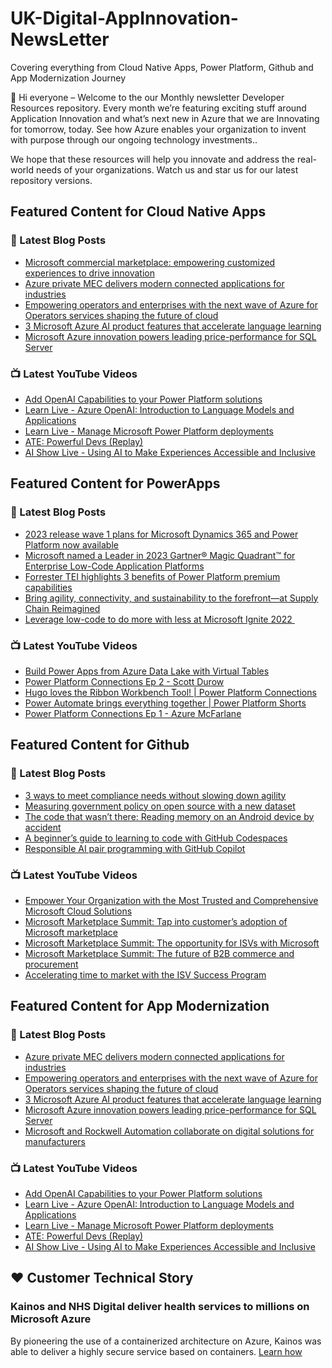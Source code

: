 # UK-Digital-AppInnovation-NewsLetter

Covering everything from Cloud Native Apps, Power Platform, Github and App Modernization Journey

👋 Hi everyone – Welcome to the our Monthly newsletter Developer Resources repository. Every month we’re featuring exciting stuff around Application Innovation and what’s next new in Azure that we are Innovating for tomorrow, today. See how Azure enables your organization to invent with purpose through our ongoing technology investments..


We hope that these resources will help you innovate and address the real-world needs of your organizations. Watch us and star us for our latest repository versions.

## Featured Content for Cloud Native Apps


### 📝 Latest Blog Posts

    
<!-- BLOGCNA:START -->
- [Microsoft commercial marketplace: empowering customized experiences to drive innovation](https://azure.microsoft.com/blog/microsoft-commercial-marketplace-empowering-customized-experiences-to-drive-innovation/)
- [Azure private MEC delivers modern connected applications for industries](https://azure.microsoft.com/blog/azure-private-mec-delivers-modern-connected-applications-for-industries/)
- [Empowering operators and enterprises with the next wave of Azure for Operators services shaping the future of cloud](https://azure.microsoft.com/blog/empowering-operators-and-enterprises-with-the-next-wave-of-azure-for-operators-services-shaping-the-future-of-cloud/)
- [3 Microsoft Azure AI product features that accelerate language learning](https://azure.microsoft.com/blog/3-microsoft-azure-ai-product-features-that-accelerate-language-learning/)
- [Microsoft Azure innovation powers leading price-performance for SQL Server](https://azure.microsoft.com/blog/microsoft-azure-innovation-powers-leading-priceperformance-for-sql-server/)
<!-- BLOGCNA:END -->

### 📺 Latest YouTube Videos

 
<!-- YOUTUBECNA:START -->
- [Add OpenAI Capabilities to your Power Platform solutions](https://www.youtube.com/watch?v=AVK7BUmTGvs)
- [Learn Live - Azure OpenAI: Introduction to Language Models and Applications](https://www.youtube.com/watch?v=J-dETevTkm4)
- [Learn Live - Manage Microsoft Power Platform deployments](https://www.youtube.com/watch?v=dRrXfyaFP20)
- [ATE: Powerful Devs &lpar;Replay&rpar;](https://www.youtube.com/watch?v=a3xeVZzWsCI)
- [AI Show Live - Using AI to Make Experiences Accessible and Inclusive](https://www.youtube.com/watch?v=6nvsGTGnbIQ)
<!-- YOUTUBECNA:END -->

##  Featured Content for PowerApps
### 📝 Latest Blog Posts
<!-- BLOGPOWER:START -->
- [2023 release wave 1 plans for Microsoft Dynamics 365 and Power Platform now available](https://cloudblogs.microsoft.com/dynamics365/bdm/2023/01/25/2023-release-wave-1-plans-for-microsoft-dynamics-365-and-power-platform-now-available/)
- [Microsoft named a Leader in 2023 Gartner® Magic Quadrant™ for Enterprise Low-Code Application Platforms](https://powerapps.microsoft.com/en-us/blog/microsoft-named-a-leader-in-2023-gartner-magic-quadrant-for-enterprise-low-code-application-platforms/)
- [Forrester TEI highlights 3 benefits of Power Platform premium capabilities](https://cloudblogs.microsoft.com/powerplatform/2022/11/28/forrester-tei-highlights-3-benefits-of-power-platform-premium-capabilities/)
- [Bring agility, connectivity, and sustainability to the forefront—at Supply Chain Reimagined](https://cloudblogs.microsoft.com/dynamics365/bdm/2022/10/27/bring-agility-connectivity-and-sustainability-to-the-forefront-at-supply-chain-reimagined/)
- [Leverage low-code to do more with less at Microsoft Ignite 2022 ](https://cloudblogs.microsoft.com/powerplatform/2022/10/12/leverage-low-code-to-do-more-with-less-at-microsoft-ignite-2022/)
<!-- BLOGPOWER:END -->
 ### 📺 Latest YouTube Videos
    
<!-- YOUTUBEPOWER:START -->
- [Build Power Apps from Azure Data Lake with Virtual Tables](https://www.youtube.com/watch?v=avdLVwPgd9Y)
- [Power Platform Connections Ep 2 - Scott Durow](https://www.youtube.com/watch?v=CINlK7F3Nhg)
- [Hugo loves the Ribbon Workbench Tool! | Power Platform Connections](https://www.youtube.com/watch?v=wY1-gVy1Tvg)
- [Power Automate brings everything together | Power Platform Shorts](https://www.youtube.com/watch?v=08XuwzXbxow)
- [Power Platform Connections Ep 1 - Azure McFarlane](https://www.youtube.com/watch?v=owGPLhtw7GU)
<!-- YOUTUBEPOWER:END -->

##  Featured Content for Github
### 📝 Latest Blog Posts
<!-- BLOGGITHUB:START -->
- [3 ways to meet compliance needs without slowing down agility](https://github.blog/2023-02-24-3-ways-to-meet-compliance-needs-without-slowing-down-agility/)
- [Measuring government policy on open source with a new dataset](https://github.blog/2023-02-23-measuring-government-policy-on-open-source-with-a-new-dataset/)
- [The code that wasn&#8217;t there: Reading memory on an Android device by accident](https://github.blog/2023-02-23-the-code-that-wasnt-there-reading-memory-on-an-android-device-by-accident/)
- [A beginner&#8217;s guide to learning to code with GitHub Codespaces](https://github.blog/2023-02-22-a-beginners-guide-to-learning-to-code-with-github-codespaces/)
- [Responsible AI pair programming with GitHub Copilot](https://github.blog/2023-02-22-responsible-ai-pair-programming-with-github-copilot/)
<!-- BLOGGITHUB:END -->
### 📺 Latest YouTube Videos
<!-- YOUTUBEGITHUB:START -->
- [Empower Your Organization with the Most Trusted and Comprehensive Microsoft Cloud Solutions](https://www.youtube.com/watch?v=r0NhSsmSy2c)
- [Microsoft Marketplace Summit: Tap into customer’s adoption of Microsoft marketplace](https://www.youtube.com/watch?v=v6i2H0vi-8k)
- [Microsoft Marketplace Summit: The opportunity for ISVs with Microsoft](https://www.youtube.com/watch?v=7qs2uqN7OpE)
- [Microsoft Marketplace Summit: The future of B2B commerce and procurement](https://www.youtube.com/watch?v=s0-drzIS8_g)
- [Accelerating time to market with the ISV Success Program](https://www.youtube.com/watch?v=XElK3Nc_7Kk)
<!-- YOUTUBEGITHUB:END -->
##  Featured Content for App Modernization
### 📝 Latest Blog Posts
<!-- BLOGAPPMOD:START -->
- [Azure private MEC delivers modern connected applications for industries](https://azure.microsoft.com/blog/azure-private-mec-delivers-modern-connected-applications-for-industries/)
- [Empowering operators and enterprises with the next wave of Azure for Operators services shaping the future of cloud](https://azure.microsoft.com/blog/empowering-operators-and-enterprises-with-the-next-wave-of-azure-for-operators-services-shaping-the-future-of-cloud/)
- [3 Microsoft Azure AI product features that accelerate language learning](https://azure.microsoft.com/blog/3-microsoft-azure-ai-product-features-that-accelerate-language-learning/)
- [Microsoft Azure innovation powers leading price-performance for SQL Server](https://azure.microsoft.com/blog/microsoft-azure-innovation-powers-leading-priceperformance-for-sql-server/)
- [Microsoft and Rockwell Automation collaborate on digital solutions for manufacturers](https://azure.microsoft.com/blog/microsoft-and-rockwell-automation-collaborate-on-digital-solutions-for-manufacturers/)
<!-- BLOGAPPMOD:END -->
### 📺 Latest YouTube Videos
<!-- YOUTUBEAPPMOD:START -->
- [Add OpenAI Capabilities to your Power Platform solutions](https://www.youtube.com/watch?v=AVK7BUmTGvs)
- [Learn Live - Azure OpenAI: Introduction to Language Models and Applications](https://www.youtube.com/watch?v=J-dETevTkm4)
- [Learn Live - Manage Microsoft Power Platform deployments](https://www.youtube.com/watch?v=dRrXfyaFP20)
- [ATE: Powerful Devs &lpar;Replay&rpar;](https://www.youtube.com/watch?v=a3xeVZzWsCI)
- [AI Show Live - Using AI to Make Experiences Accessible and Inclusive](https://www.youtube.com/watch?v=6nvsGTGnbIQ)
<!-- YOUTUBEAPPMOD:END -->


## ♥️ Customer Technical Story 

### Kainos and NHS Digital deliver health services to millions on Microsoft Azure

By pioneering the use of a containerized architecture on Azure, Kainos was able to deliver a highly secure service based on containers. [Learn how](https://customers.microsoft.com/en-us/story/1368348549535774520-kainos-and-nhs-digital-deliver-health-services-to-millions-on-microsoft-azure)


